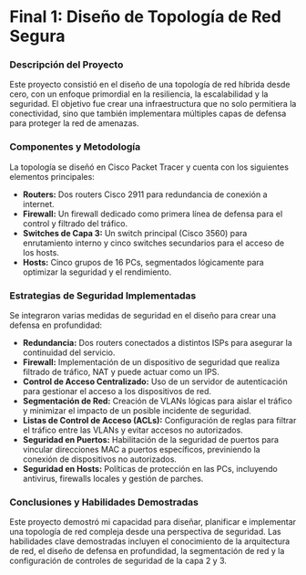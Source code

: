 # Final 1: Diseño de Topología de Red Segura

### Descripción del Proyecto
Este proyecto consistió en el diseño de una topología de red híbrida desde cero, con un enfoque primordial en la resiliencia, la escalabilidad y la seguridad. El objetivo fue crear una infraestructura que no solo permitiera la conectividad, sino que también implementara múltiples capas de defensa para proteger la red de amenazas.

### Componentes y Metodología
La topología se diseñó en Cisco Packet Tracer y cuenta con los siguientes elementos principales:
- **Routers:** Dos routers Cisco 2911 para redundancia de conexión a internet.
- **Firewall:** Un firewall dedicado como primera línea de defensa para el control y filtrado del tráfico.
- **Switches de Capa 3:** Un switch principal (Cisco 3560) para enrutamiento interno y cinco switches secundarios para el acceso de los hosts.
- **Hosts:** Cinco grupos de 16 PCs, segmentados lógicamente para optimizar la seguridad y el rendimiento.

### Estrategias de Seguridad Implementadas
Se integraron varias medidas de seguridad en el diseño para crear una defensa en profundidad:
- **Redundancia:** Dos routers conectados a distintos ISPs para asegurar la continuidad del servicio.
- **Firewall:** Implementación de un dispositivo de seguridad que realiza filtrado de tráfico, NAT y puede actuar como un IPS.
- **Control de Acceso Centralizado:** Uso de un servidor de autenticación para gestionar el acceso a los dispositivos de red.
- **Segmentación de Red:** Creación de VLANs lógicas para aislar el tráfico y minimizar el impacto de un posible incidente de seguridad.
- **Listas de Control de Acceso (ACLs):** Configuración de reglas para filtrar el tráfico entre las VLANs y evitar accesos no autorizados.
- **Seguridad en Puertos:** Habilitación de la seguridad de puertos para vincular direcciones MAC a puertos específicos, previniendo la conexión de dispositivos no autorizados.
- **Seguridad en Hosts:** Políticas de protección en las PCs, incluyendo antivirus, firewalls locales y gestión de parches.

### Conclusiones y Habilidades Demostradas
Este proyecto demostró mi capacidad para diseñar, planificar e implementar una topología de red compleja desde una perspectiva de seguridad. Las habilidades clave demostradas incluyen el conocimiento de la arquitectura de red, el diseño de defensa en profundidad, la segmentación de red y la configuración de controles de seguridad de la capa 2 y 3.

